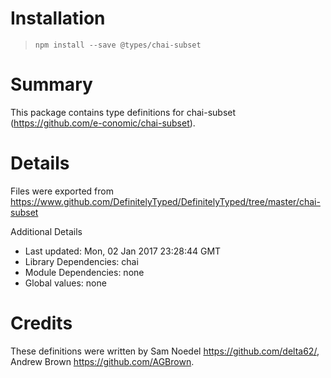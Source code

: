 # Installation
> `npm install --save @types/chai-subset`

# Summary
This package contains type definitions for chai-subset (https://github.com/e-conomic/chai-subset).

# Details
Files were exported from https://www.github.com/DefinitelyTyped/DefinitelyTyped/tree/master/chai-subset

Additional Details
 * Last updated: Mon, 02 Jan 2017 23:28:44 GMT
 * Library Dependencies: chai
 * Module Dependencies: none
 * Global values: none

# Credits
These definitions were written by Sam Noedel <https://github.com/delta62/>, Andrew Brown <https://github.com/AGBrown>.
